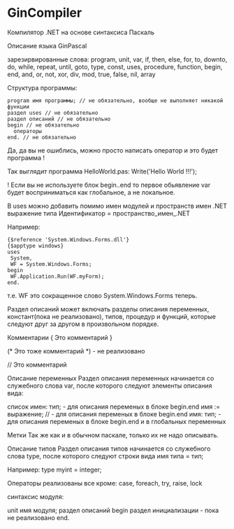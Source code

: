 # GinCompiler
Компилятор .NET на основе синтаксиса Паскаль

Описание языка GinPascal

зарезирвированные слова:
program, unit, var, if, then, else, for, to, downto, do, while, repeat, until, goto, type, const, uses, procedure, function, begin, end, and, or, not, xor, div, mod, true, false, nil, array


Структура программы: 

    program имя программы; // не обязательно, вообще не выполняет никакой функции
    раздел uses // не обязательно
    раздел описаний // не обязательно
    begin // не обязательно
      операторы
    end. // не обязательно

 Да, да вы не ошиблись, можно просто написать оператор и это будет программа !

Так выглядит программа HelloWorld.pas:
    Write('Hello World !!!');

! Если вы не используете блок begin..end то первое обьявление var будет восприниматься как глобальное, а не локальное.

В uses можно добавить помимо имен модулей и пространств имен .NET выражение типа
  Идентификатор = пространство_имен_.NET

Например:

    {$reference 'System.Windows.Forms.dll'}
    {$apptype windows}
    uses 
     System,
     WF = System.Windows.Forms;
    begin
     WF.Application.Run(WF.myForm);
    end.

т.е. WF это сокращенное слово System.Windows.Forms теперь.

Раздел описаний может включать разделы описания переменных, констант(пока не реализовано), типов, процедур и функций, которые следуют друг за другом в произвольном порядке.

Комментарии
{ Это
комментарий }

(* Это
тоже комментарий *)  - не реализовано

// Это комментарий

Описание переменных
Раздел описания переменных начинается со служебного слова var, после которого следуют элементы описания вида:

список имен: тип; - для описания переменых в блоке begin.end 
имя := выражение;  // - для описания переменых в блоке begin.end
имя: тип; - для описания переменых в блоке begin.end и в глобальных переменных


Метки
Так же как и в обычном паскале, только их не надо описывать.

Описание типов
Раздел описания типов начинается со служебного слова type, после которого следуют строки вида
имя типа = тип; 

Например:
    type
      myint = integer;

Операторы
 реализованы все кроме: case, foreach, try, raise, lock

синтаксис модуля:

unit имя модуля;
раздел описаний 
begin
  раздел инициализации - пока не реализовано
end. 
